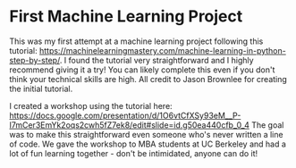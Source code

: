 # First Machine Learning Project
This was my first attempt at a machine learning project following this tutorial: 
https://machinelearningmastery.com/machine-learning-in-python-step-by-step/. I found the tutorial very straightforward and I highly recommend giving it a try! You can likely complete this even if you don't think your technical skills are high. All credit to Jason Brownlee for creating the initial tutorial.

I created a workshop using the tutorial here: https://docs.google.com/presentation/d/1O6vtCfXSy93eM__P-I7mCer3EmYk2oqs2cwh5fZ7ek8/edit#slide=id.g50ea440cfb_0_4 The goal was to make this straightforward even someone who's never written a line of code. We gave the workshop to MBA students at UC Berkeley and had a lot of fun learning together - don't be intimidated, anyone can do it!
